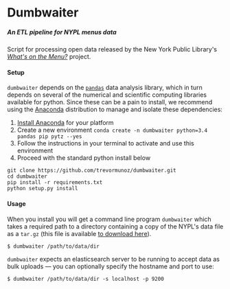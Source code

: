 # Dumbwaiter
##### *An ETL pipeline for NYPL menus data*

Script for processing open data released by the 
New York Public Library's 
[*What's on the Menu?*](http://menus.nypl.org) project.

#### Setup

`dumbwaiter` depends on the [`pandas`](http://pandas.pydata.org/) data analysis library, which in turn depends on several of the numerical and scientific computing libraries available for python. Since these can be a pain to install, we recommend using the [Anaconda](https://store.continuum.io/cshop/anaconda/) distribution to manage and isolate these dependencies:

1. [Install Anaconda](http://continuum.io/downloads) for your platform
2. Create a new environment `conda create -n dumbwaiter python=3.4 pandas pip pytz --yes`
3. Follow the instructions in your terminal to activate and use this environment
4. Proceed with the standard python install below

```
git clone https://github.com/trevormunoz/dumbwaiter.git
cd dumbwaiter
pip install -r requirements.txt
python setup.py install
```

#### Usage
When you install you will get a command line program `dumbwaiter` which takes a required path to a directory containing a copy of the NYPL's data file as a `tar.gz` (this file is available [to download here](http://menus.nypl.org/data)).

```
$ dumbwaiter /path/to/data/dir
```

`dumbwaiter` expects an elasticsearch server to be running to accept data as bulk uploads &mdash; you can optionally specify the hostname and port to use:

```
$ dumbwaiter /path/to/data/dir -s localhost -p 9200
```

